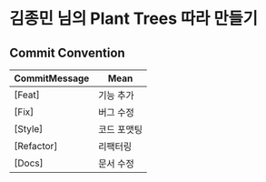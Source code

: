 # 김종민 님의 Plant Trees 따라 만들기

## Commit Convention
  
| CommitMessage | Mean |
| -- | -- |
| [Feat] | 기능 추가 |
| [Fix] | 버그 수정 |
| [Style] | 코드 포맷팅 |
| [Refactor] | 리팩터링 |
| [Docs] | 문서 수정 |